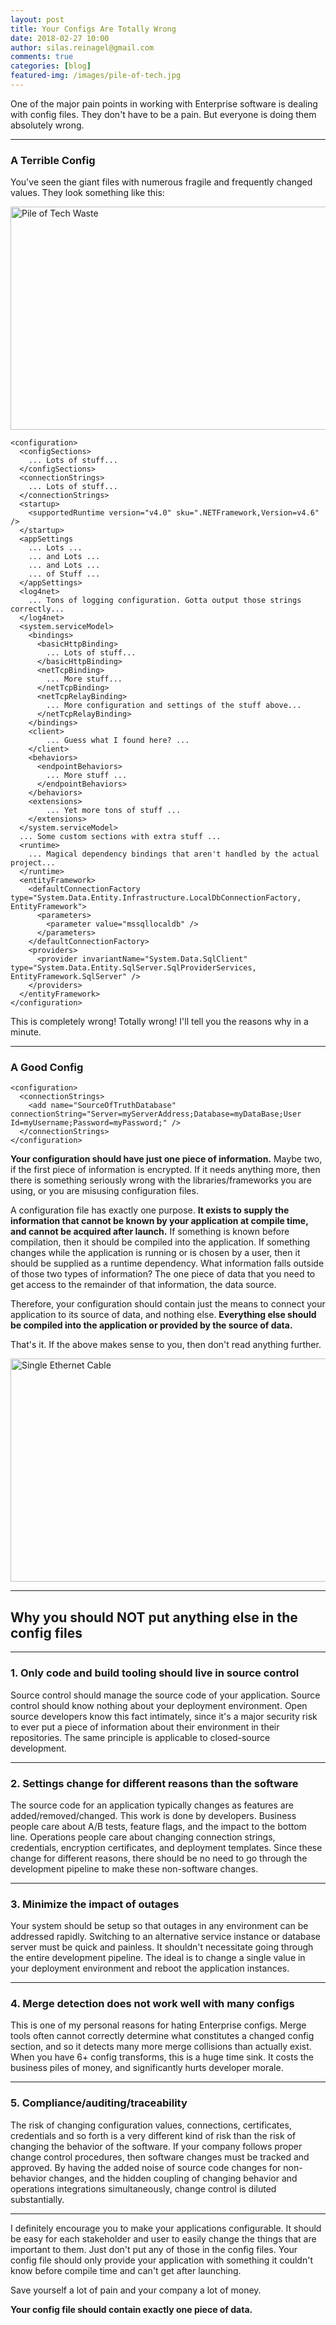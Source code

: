 ```yaml
---
layout: post
title: Your Configs Are Totally Wrong
date: 2018-02-27 10:00
author: silas.reinagel@gmail.com
comments: true
categories: [blog]
featured-img: /images/pile-of-tech.jpg
---
```


One of the major pain points in working with Enterprise software is dealing with config files. They don't have to be a pain. But everyone is doing them absolutely wrong. 

---

### A Terrible Config

You've seen the giant files with numerous fragile and frequently changed values. They look something like this:

<img src="/images/pile-of-tech.jpg" alt="Pile of Tech Waste" width="625" height="357" class="aligncenter size-large" />

```
<configuration>
  <configSections>
	... Lots of stuff...
  </configSections>
  <connectionStrings>
	... Lots of stuff...
  </connectionStrings>
  <startup>
    <supportedRuntime version="v4.0" sku=".NETFramework,Version=v4.6" />
  </startup>
  <appSettings
    ... Lots ...
    ... and Lots ...
    ... and Lots ...
    ... of Stuff ...	
  </appSettings>
  <log4net>
	... Tons of logging configuration. Gotta output those strings correctly...
  </log4net>
  <system.serviceModel>
    <bindings>
      <basicHttpBinding>
		... Lots of stuff...
      </basicHttpBinding>
      <netTcpBinding>
		... More stuff...
      </netTcpBinding>
      <netTcpRelayBinding>
		... More configuration and settings of the stuff above...
      </netTcpRelayBinding>
    </bindings>
    <client>
		... Guess what I found here? ...
    </client>
    <behaviors>
      <endpointBehaviors>
		... More stuff ...
      </endpointBehaviors>
    </behaviors>
    <extensions>
		... Yet more tons of stuff ...
    </extensions>
  </system.serviceModel>
  ... Some custom sections with extra stuff ...
  <runtime>
	... Magical dependency bindings that aren't handled by the actual project...
  </runtime>
  <entityFramework>
    <defaultConnectionFactory type="System.Data.Entity.Infrastructure.LocalDbConnectionFactory, EntityFramework">
      <parameters>
        <parameter value="mssqllocaldb" />
      </parameters>
    </defaultConnectionFactory>
    <providers>
      <provider invariantName="System.Data.SqlClient" type="System.Data.Entity.SqlServer.SqlProviderServices, EntityFramework.SqlServer" />
    </providers>
  </entityFramework>
</configuration>
```

This is completely wrong! Totally wrong! I'll tell you the reasons why in a minute. 

---

### A Good Config

```
<configuration>  
  <connectionStrings>    
	<add name="SourceOfTruthDatabase" connectionString="Server=myServerAddress;Database=myDataBase;User Id=myUsername;Password=myPassword;" />
  </connectionStrings>
</configuration>
```

**Your configuration should have just one piece of information.** Maybe two, if the first piece of information is encrypted. If it needs anything more, then there is something seriously wrong with the libraries/frameworks you are using, or you are misusing configuration files. 

A configuration file has exactly one purpose. **It exists to supply the information that cannot be known by your application at compile time, and cannot be acquired after launch.** If something is known before compilation, then it should be compiled into the application. If something changes while the application is running or is chosen by a user, then it should be supplied as a runtime dependency. What information falls outside of those two types of information? The one piece of data that you need to get access to the remainder of that information, the data source.

Therefore, your configuration should contain just the means to connect your application to its source of data, and nothing else. **Everything else should be compiled into the application or provided by the source of data.**

That's it. If the above makes sense to you, then don't read anything further. 

<img src="/images/ethernet-cable.jpg" alt="Single Ethernet Cable" width="625" height="357" class="aligncenter size-large" />

---

## Why you should NOT put anything else in the config files

---

### 1. Only code and build tooling should live in source control

Source control should manage the source code of your application. Source control should know nothing about your deployment environment. Open source developers know this fact intimately, since it's a major security risk to ever put a piece of information about their environment in their repositories. The same principle is applicable to closed-source development.

---

### 2. Settings change for different reasons than the software

The source code for an application typically changes as features are added/removed/changed. This work is done by developers. Business people care about A/B tests, feature flags, and the impact to the bottom line. Operations people care about changing connection strings, credentials, encryption certificates, and deployment templates. Since these change for different reasons, there should be no need to go through the development pipeline to make these non-software changes. 

---

### 3. Minimize the impact of outages

Your system should be setup so that outages in any environment can be addressed rapidly. Switching to an alternative service instance or database server must be quick and painless. It shouldn't necessitate going through the entire development pipeline. The ideal is to change a single value in your deployment environment and reboot the application instances. 

---

### 4. Merge detection does not work well with many configs

This is one of my personal reasons for hating Enterprise configs. Merge tools often cannot correctly determine what constitutes a changed config section, and so it detects many more merge collisions than actually exist. When you have 6+ config transforms, this is a huge time sink. It costs the business piles of money, and significantly hurts developer morale. 

---

### 5. Compliance/auditing/traceability

The risk of changing configuration values, connections, certificates, credentials and so forth is a very different kind of risk than the risk of changing the behavior of the software. If your company follows proper change control procedures, then software changes must be tracked and approved. By having the added noise of source code changes for non-behavior changes, and the hidden coupling of changing behavior and operations integrations simultaneously, change control is diluted substantially. 

---

I definitely encourage you to make your applications configurable. It should be easy for each stakeholder and user to easily change the things that are important to them. Just don't put any of those in the config files. Your config file should only provide your application with something it couldn't know before compile time and can't get after launching. 

Save yourself a lot of pain and your company a lot of money. 

**Your config file should contain exactly one piece of data.**
